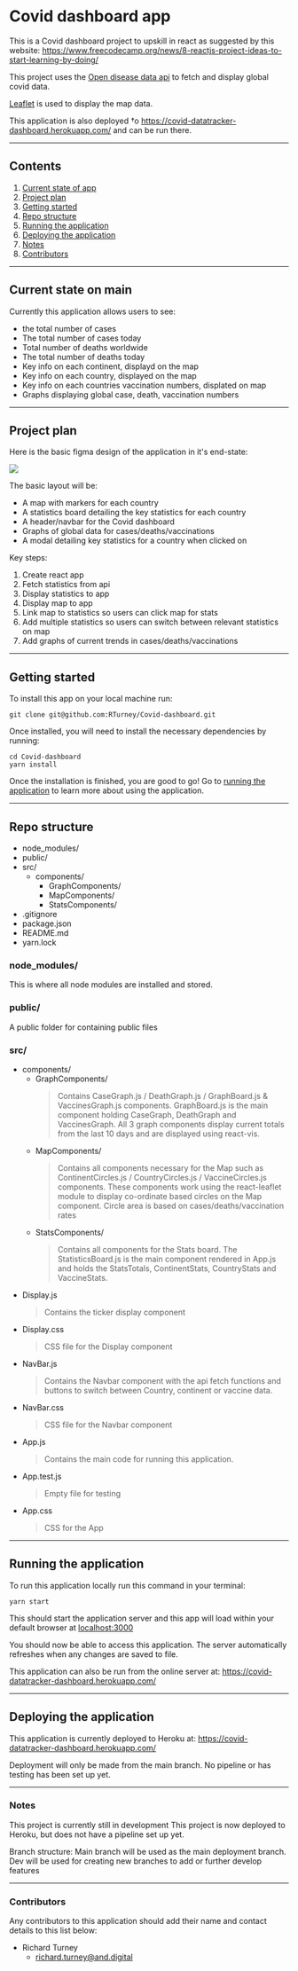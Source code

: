 # Covid dashboard app

This is a Covid dashboard project to upskill in react as suggested by this website:
https://www.freecodecamp.org/news/8-reactjs-project-ideas-to-start-learning-by-doing/

This project uses the [Open disease data api](https://disease.sh/) to fetch and display global covid data.

[Leaflet](https://leafletjs.com/index.html) is used to display the map data.

This application is also deployed †o https://covid-datatracker-dashboard.herokuapp.com/ and can be run there.

---

## Contents

1. [Current state of app](#Current-state-on-main)
2. [Project plan](#Project-plan)
3. [Getting started](#Getting-started)
4. [Repo structure](#Repo-structure)
5. [Running the application](#Running-the-application)
6. [Deploying the application](#Deploying-the-application)
7. [Notes](#Notes)
8. [Contributors](#Contributors)

---

## Current state on main

Currently this application allows users to see:

- the total number of cases
- The total number of cases today
- Total number of deaths worldwide
- The total number of deaths today
- Key info on each continent, displayd on the map
- Key info on each country, displayed on the map
- Key info on each countries vaccination numbers, displated on map
- Graphs displaying global case, death, vaccination numbers

---

## Project plan

Here is the basic figma design of the application in it's end-state:

<img src='src/assets/Covid-dashboard.png'>

The basic layout will be:

- A map with markers for each country
- A statistics board detailing the key statistics for each country
- A header/navbar for the Covid dashboard
- Graphs of global data for cases/deaths/vaccinations
- A modal detailing key statistics for a country when clicked on

Key steps:

1. Create react app
2. Fetch statistics from api
3. Display statistics to app
4. Display map to app
5. Link map to statistics so users can click map for stats
6. Add multiple statistics so users can switch between relevant statistics on map
7. Add graphs of current trends in cases/deaths/vaccinations

---

## Getting started

To install this app on your local machine run:

```
git clone git@github.com:RTurney/Covid-dashboard.git
```

Once installed, you will need to install the necessary dependencies by running:

```
cd Covid-dashboard
yarn install
```

Once the installation is finished, you are good to go!
Go to [running the application](#running-the-application) to learn more about using the application.

---

## Repo structure

- node_modules/
- public/
- src/
  - components/
    - GraphComponents/
    - MapComponents/
    - StatsComponents/
- .gitignore
- package.json
- README.md
- yarn.lock

### node_modules/

This is where all node modules are installed and stored.

### public/

A public folder for containing public files

### src/

- components/
  - GraphComponents/
    > Contains CaseGraph.js / DeathGraph.js / GraphBoard.js & VaccinesGraph.js components. GraphBoard.js is the main component holding CaseGraph, DeathGraph and VaccinesGraph. All 3 graph components display current totals from the last 10 days and are displayed using react-vis.
  - MapComponents/
    > Contains all components necessary for the Map such as ContinentCircles.js / CountryCircles.js / VaccineCircles.js components. These components work using the react-leaflet module to display co-ordinate based circles on the Map component. Circle area is based on cases/deaths/vaccination rates
  - StatsComponents/
    > Contains all components for the Stats board. The StatisticsBoard.js is the main component rendered in App.js and holds the StatsTotals, ContinentStats, CountryStats and VaccineStats.
- Display.js
  > Contains the ticker display component
- Display.css
  > CSS file for the Display component
- NavBar.js
  > Contains the Navbar component with the api fetch functions and buttons to switch between Country, continent or vaccine data.
- NavBar.css
  > CSS file for the Navbar component
- App.js
  > Contains the main code for running this application.
- App.test.js
  > Empty file for testing
- App.css
  > CSS for the App

---

## Running the application

To run this application locally run this command in your terminal:

```
yarn start
```

This should start the application server and this app will load within your default browser at [localhost:3000](http://localhost:3000)

You should now be able to access this application. The server automatically refreshes when any changes are saved to file.

This application can also be run from the online server at:
https://covid-datatracker-dashboard.herokuapp.com/

---

## Deploying the application

This application is currently deployed to Heroku at:
https://covid-datatracker-dashboard.herokuapp.com/

Deployment will only be made from the main branch.
No pipeline or has testing has been set up yet.

---

### Notes

This project is currently still in development
This project is now deployed to Heroku, but does not have a pipeline set up yet.

Branch structure:
Main branch will be used as the main deployment branch.
Dev will be used for creating new branches to add or further develop features

---

### Contributors

Any contributors to this application should add their name and contact details to this list below:

- Richard Turney
  - richard.turney@and.digital
